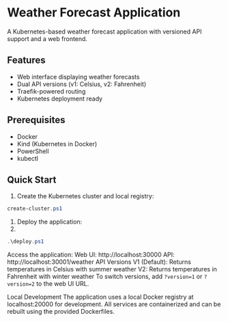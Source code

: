 # Weather Forecast Application

A Kubernetes-based weather forecast application with versioned API support and a web frontend.

## Features

- Web interface displaying weather forecasts
- Dual API versions (v1: Celsius, v2: Fahrenheit)
- Traefik-powered routing
- Kubernetes deployment ready

## Prerequisites

- Docker
- Kind (Kubernetes in Docker)
- PowerShell
- kubectl

## Quick Start

1. Create the Kubernetes cluster and local registry:
   
```powershell
create-cluster.ps1
```

1. Deploy the application:
2. 
```powershell
.\deploy.ps1
```

Access the application:
Web UI: http://localhost:30000
API: http://localhost:30001/weather
API Versions
V1 (Default): Returns temperatures in Celsius with summer weather
V2: Returns temperatures in Fahrenheit with winter weather
To switch versions, add `?version=1` or `?version=2` to the web UI URL.

Local Development
The application uses a local Docker registry at localhost:20000 for development. All services are containerized and can be rebuilt using the provided Dockerfiles.
